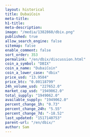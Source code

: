 ```yaml
---
layout: historical
title: DubaiCoin
meta-title: 
h1-title: 
meta-description: 
image: "/media/1382860/dbix.png"
published: true
allow_search_engine: false
sitemap: false
enable_comment: false
sort_order: 353
permalink: "/en/dbix/discussion.html"
coin_a_symbol: "DBIX"
coin_a_name: "DubaiCoin"
coin_a_lower_case: "dbix"
price_usd: "13.9584"
price_btc: "0.00118799"
24h_volume_usd: "227652.0"
market_cap_usd: "1949062.0"
total_supply: "1949062.0"
available_supply: "1949062.0"
percent_change_1h: "0.73"
percent_change_24h: "5.55"
percent_change_7d: "-18.52"
last_updated: "1517140753"
parent-url: "/en/dbix/"
author: Sam
---
```


